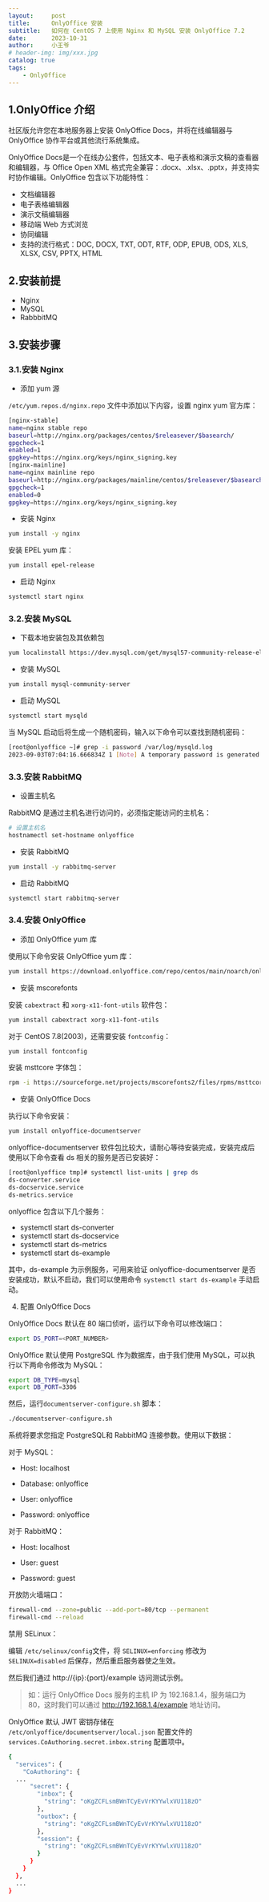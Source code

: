 ```yaml
---
layout:     post
title:      OnlyOffice 安装
subtitle:   如何在 CentOS 7 上使用 Nginx 和 MySQL 安装 OnlyOffice 7.2
date:       2023-10-31
author:     小王爷
# header-img: img/xxx.jpg
catalog: true
tags:
    - OnlyOffice
---
```


## 1.OnlyOffice 介绍

社区版允许您在本地服务器上安装 OnlyOffice Docs，并将在线编辑器与 OnlyOffice 协作平台或其他流行系统集成。

OnlyOffice Docs是一个在线办公套件，包括文本、电子表格和演示文稿的查看器和编辑器，与 Office Open XML 格式完全兼容：.docx、.xlsx、.pptx，并支持实时协作编辑。OnlyOffice 包含以下功能特性：

- 文档编辑器
- 电子表格编辑器
- 演示文稿编辑器
- 移动端 Web 方式浏览
- 协同编辑
- 支持的流行格式：DOC, DOCX, TXT, ODT, RTF, ODP, EPUB, ODS, XLS, XLSX, CSV, PPTX, HTML

## 2.安装前提

- Nginx
- MySQL
- RabbbitMQ

## 3.安装步骤

### 3.1.安装 Nginx

- 添加 yum 源

`/etc/yum.repos.d/nginx.repo` 文件中添加以下内容，设置 nginx yum 官方库：

```bash
[nginx-stable]
name=nginx stable repo
baseurl=http://nginx.org/packages/centos/$releasever/$basearch/
gpgcheck=1
enabled=1
gpgkey=https://nginx.org/keys/nginx_signing.key
[nginx-mainline]
name=nginx mainline repo
baseurl=http://nginx.org/packages/mainline/centos/$releasever/$basearch/
gpgcheck=1
enabled=0
gpgkey=https://nginx.org/keys/nginx_signing.key
```

- 安装 Nginx

```bash
yum install -y nginx
```

安装 EPEL yum 库：

```bash
yum install epel-release
```

- 启动 Nginx

```bash
systemctl start nginx
```

### 3.2.安装 MySQL

- 下载本地安装包及其依赖包

```bash
yum localinstall https://dev.mysql.com/get/mysql57-community-release-el7-11.noarch.rpm 
```

- 安装 MySQL

```bash
yum install mysql-community-server
```

- 启动 MySQL

```bash
systemctl start mysqld
```

当 MySQL 启动后将生成一个随机密码，输入以下命令可以查找到随机密码：

```bash
[root@onlyoffice ~]# grep -i password /var/log/mysqld.log
2023-09-03T07:04:16.666834Z 1 [Note] A temporary password is generated for root@localhost: aiwfrtTl7-=2
```

### 3.3.安装 RabbitMQ

- 设置主机名

RabbitMQ 是通过主机名进行访问的，必须指定能访问的主机名：

```bash
# 设置主机名
hostnamectl set-hostname onlyoffice
```

- 安装 RabbitMQ

```bash
yum install -y rabbitmq-server
```

- 启动 RabbitMQ

```bash
systemctl start rabbitmq-server
```

### 3.4.安装 OnlyOffice

- 添加 OnlyOffice yum 库

使用以下命令安装 OnlyOffice yum 库：

```bash
yum install https://download.onlyoffice.com/repo/centos/main/noarch/onlyoffice-repo.noarch.rpm
```

- 安装 mscorefonts

安装 `cabextract` 和 `xorg-x11-font-utils` 软件包：

```bash
yum install cabextract xorg-x11-font-utils
```

对于 CentOS 7.8(2003)，还需要安装 `fontconfig`：

```bash
yum install fontconfig
```

安装 msttcore 字体包：

```bash
rpm -i https://sourceforge.net/projects/mscorefonts2/files/rpms/msttcore-fonts-installer-2.6-1.noarch.rpm
```

- 安装 OnlyOffice Docs

执行以下命令安装：

```bash
yum install onlyoffice-documentserver
```

onlyoffice-documentserver 软件包比较大，请耐心等待安装完成，安装完成后使用以下命令查看 ds 相关的服务是否已安装好：

```bash
[root@onlyoffice tmp]# systemctl list-units | grep ds
ds-converter.service                                                                                                                                    loaded active running   Docs Converter
ds-docservice.service                                                                                                                                   loaded active running   Docs Docservice
ds-metrics.service                                                                                                                                      loaded active running   Docs Metrics
```

onlyoffice 包含以下几个服务：

- systemctl start ds-converter
- systemctl start ds-docservice
- systemctl start ds-metrics
- systemctl start ds-example

其中，ds-example 为示例服务，可用来验证 onlyoffice-documentserver 是否安装成功，默认不启动，我们可以使用命令 `systemctl start ds-example` 手动启动。

4. 配置 OnlyOffice Docs

OnlyOffice Docs 默认在 80 端口侦听，运行以下命令可以修改端口：

```bash
export DS_PORT=<PORT_NUMBER>
```

OnlyOffice 默认使用 PostgreSQL 作为数据库，由于我们使用 MySQL，可以执行以下两命令修改为 MySQL：

```bash
export DB_TYPE=mysql
export DB_PORT=3306
```

然后，运行`documentserver-configure.sh` 脚本：

```bash
./documentserver-configure.sh
```

系统将要求您指定 PostgreSQL和 RabbitMQ 连接参数。使用以下数据：

对于 MySQL：

- Host: localhost

- Database: onlyoffice

- User: onlyoffice

- Password: onlyoffice

对于 RabbitMQ：

- Host: localhost

- User: guest

- Password: guest

开放防火墙端口：

```bash
firewall-cmd --zone=public --add-port=80/tcp --permanent
firewall-cmd --reload
```

禁用 SELinux：

编辑 `/etc/selinux/config`文件，将 `SELINUX=enforcing` 修改为 `SELINUX=disabled` 后保存，然后重启服务器使之生效。

然后我们通过 http://{ip}:{port}/example 访问测试示例。

> 如：运行 OnlyOffice Docs 服务的主机 IP 为 192.168.1.4，服务端口为 80，这时我们可以通过 http://192.168.1.4/example 地址访问。
>

OnlyOffice 默认 JWT 密钥存储在 `/etc/onlyoffice/documentserver/local.json` 配置文件的 `services.CoAuthoring.secret.inbox.string` 配置项中。

```bash
{
  "services": {
    "CoAuthoring": {
  ...
      "secret": {
        "inbox": {
          "string": "oKgZCFLsmBWnTCyEvVrKYYwlxVU118zO"
        },
        "outbox": {
          "string": "oKgZCFLsmBWnTCyEvVrKYYwlxVU118zO"
        },
        "session": {
          "string": "oKgZCFLsmBWnTCyEvVrKYYwlxVU118zO"
        }
      }
    }
  },
  ...
}
```

